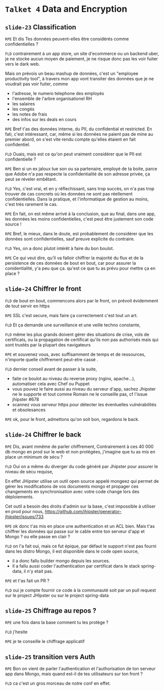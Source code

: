 `Talket 4` Data and Encryption
=======

`slide-23` Classification
---

`RPE` Et dis Tes données peuvent-elles être considérés comme confidentielles ?

`FLD` contrairement à un app store, un site d'ecommerce ou un backend uber, je ne stocke aucun moyen de paiement, je ne risque donc pas les voir fuiter vers le dark web.

Mais on prévois un beau mashup de données, c'est un "employee productivity tool", à travers mon app vont transiter des données que je ne voudrait pas voir fuiter, comme

* l'adresse, le numero telephone des employés
* l'ensemble de l'arbre organisationel RH
* les salaires
* les congés
* les notes de frais
* des infos sur les deals en cours


`RPE` Bref t'as des données interne, du PII, du confidential et restricted. En fati, c'est intéressant, car, même si les données ne paient pas de mine au premier abord, on s'est vite rendu compte qu'elles étaient en fait confidentiel.

`FLD` Ouais, mais est ce qu'on peut vraiment considérer que le PII est confidentielle ?

`RPE` Ben si un ex jaloux tue son ou sa partenaire, employé de ta boite, parce que Adobe n'a pas respecte la confidentialité de son adresse privée, ça peut se réveler embêtant.

`FLD` Yes, c'est vrai, et en y réflechissant, sans trop succès, on n'a pas trop trouver de cas concrets où les données ne sont pas réellement confidentielles. Dans la pratique, et l'informatique de gestion au moins, c'est très rarement le cas.

`RPE` En fait, on est même arrivé à la conclusion, que au final, dans une app, les données les moins confidentielles, c'est peut être justement son code source !

`RPE` Bref, le mieux, dans le doute, est probablement de considérer que les données sont confidentielles, sauf preuve explicite du contraire.

`FLD` Yes, on a donc plutot intérêt à faire du bon boulot.

`RPE` Ce qui veut dire, qu'il va falloir chiffrer la majorité du flux et de la persistence de ces données de bout en bout, car pour assurer la conidentialité, y'a peu que ça. qu'est ce que tu as prévu pour mettre ça en place ?


`slide-24` Chiffrer le front
-------

`FLD` de bout en bout, commencons alors par le front, on prévoit évidemment de tout servir en https

`RPE` SSL c'est secure, mais faire ça correctement c'est tout un art.

`FLD` Et ça demande une surveillance et une veille techno constante,


`FLD` même les plus grands doivent gérer des situations de crise, vols de certificats, ou la propagation de certificat qu'ils non pas authorisés mais qui sont trustés par la plupart des navigateurs

`RPE` et souvenez vous, avec suffisamment de temps et de ressources, n'importe quelle chiffrement peut-etre cassé .

`FLD` dernier conseil avant de passer à la suite,


* faite ce boulot au niveau du reverse proxy (nginx, apache...), automatiser cela avec Chef ou Puppet
* vous pouvez le faire aussi au niveau du serveur d'app, sachez Jhipster ne le supporte et tout comme Romain ne le conseille pas, cf l'issue jhipster #678
* scannez vous serveur https pour détecter les éventuelles vulnérabilités et obsolesances

`RPE` ok, pour le front, admettons qu'on soit bon, regardons le back.

`slide-24` Chiffrer le back
-------

`RPE` Dis, avant mmême de parler chiffrement, Contrairement à ces 40 000 db mongo en prod sur le web et non protégées, j'imagine que tu as mis en place un minimum de sécu ?

`FLD` Oui on a même du diverger du code généré par Jhipster pour assurer le niveau de sécu requise,

En effet JHipster utilise un outil open source appelé mongeez qui  permet de gérer les modifications de vos documents mongo et propager ces changements en synchronisation avec votre code change lors des déploiements.

Cet outil a besoin des droits d'admin sur la base, c'est impossible à utiliser en prod pour nous,
https://github.com/jhipster/generator-jhipster/issues/733

`RPE` ok donc t'as mis en place une authentication et un ACL bien. Mais t'as chiffrer les données qui passe sur le cable entre ton serveur d'app et Mongo ? ou elle passe en clair ?

`FLD` on l'a fait oui, mais ce fut épique, par défaut le support n'est pas fourni dans les distro Mongo, il est disponible dans le code open source,

* il a donc fallu builder mongo depuis les sources.
* Il a fallu aussi coder l'authentication par certificat dans le stack spring-data, il n'y etait pas.

`RPE` et t'as fait un PR ?

`FLD` oui je compte fournir ce code à la communauté soit par un pull request sur le project JHIpster ou sur le project spring-data

`slide-25` Chiffrage au repos ?
-------

`RPE` une fois dans la base comment tu les protège ?

`FLD` j'hesite

`RPE` je te conseille le chiffrage applicatif






`slide-25` transition vers Auth
-------


`RPE` Bon on vient de parler l'authentication et l'authorisation de ton serveur app dans Mongo, mais quand est-il de tes utilisateurs sur ton front ?

`FLD` ca c'est un gros morceau de notre conf en effet.



